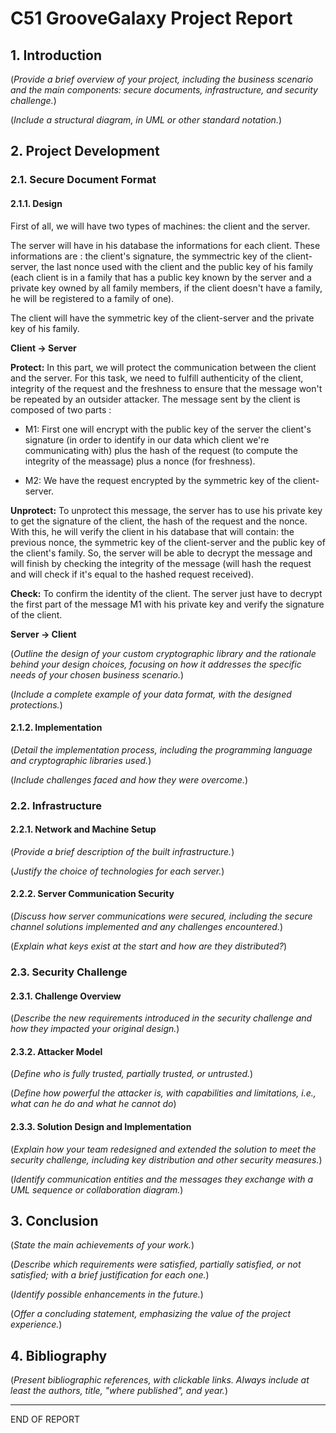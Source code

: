 # C51 GrooveGalaxy Project Report

## 1. Introduction

(_Provide a brief overview of your project, including the business scenario and the main components: secure documents, infrastructure, and security challenge._)

(_Include a structural diagram, in UML or other standard notation._)

## 2. Project Development

### 2.1. Secure Document Format

#### 2.1.1. Design

First of all, we will have two types of machines: the client and the server. 

The server will have in his database the informations for each client. These informations are : the client's signature, the symmectric key of the client-server, the last nonce used with the client and the public key of his family (each client is in a family that has a public key known by the server and a private key owned by all family members, if the client doesn't have a family, he will be registered to a family of one).

The client will have the symmetric key of the client-server and the private key of his family.

**Client -> Server** 

**Protect:** In this part, we will protect the communication between the client and the server. For this task, we need to fulfill authenticity of the client, integrity of the request and the freshness to ensure that the message won't be repeated by an outsider attacker. The message sent by the client is composed of two parts :


* M1: First one will encrypt with the public key of the server the client's signature (in order to identify in our data which client we're communicating with) plus the hash of the request (to compute the integrity of the meassage) plus a nonce (for freshness).


* M2: We have the request encrypted by the symmetric key of the client-server.

**Unprotect:** To unprotect this message, the server has to use his private key to get the signature of the client, the hash of the request and the nonce. With this, he will verify the client in his database that will contain: the previous nonce, the symmetric key of the client-server and the public key of the client's family. So, the server will be able to decrypt the message and will finish by checking the integrity of the message (will hash the request and will check if it's equal to the hashed request received).

**Check:** To confirm the identity of the client. The server just have to decrypt the first part of the message M1 with his private key and verify the signature of the client.


**Server -> Client** 

(_Outline the design of your custom cryptographic library and the rationale behind your design choices, focusing on how it addresses the specific needs of your chosen business scenario._)

(_Include a complete example of your data format, with the designed protections._)

#### 2.1.2. Implementation

(_Detail the implementation process, including the programming language and cryptographic libraries used._)

(_Include challenges faced and how they were overcome._)

### 2.2. Infrastructure

#### 2.2.1. Network and Machine Setup

(_Provide a brief description of the built infrastructure._)

(_Justify the choice of technologies for each server._)

#### 2.2.2. Server Communication Security

(_Discuss how server communications were secured, including the secure channel solutions implemented and any challenges encountered._)

(_Explain what keys exist at the start and how are they distributed?_)

### 2.3. Security Challenge

#### 2.3.1. Challenge Overview

(_Describe the new requirements introduced in the security challenge and how they impacted your original design._)

#### 2.3.2. Attacker Model

(_Define who is fully trusted, partially trusted, or untrusted._)

(_Define how powerful the attacker is, with capabilities and limitations, i.e., what can he do and what he cannot do_)

#### 2.3.3. Solution Design and Implementation

(_Explain how your team redesigned and extended the solution to meet the security challenge, including key distribution and other security measures._)

(_Identify communication entities and the messages they exchange with a UML sequence or collaboration diagram._)  

## 3. Conclusion

(_State the main achievements of your work._)

(_Describe which requirements were satisfied, partially satisfied, or not satisfied; with a brief justification for each one._)

(_Identify possible enhancements in the future._)

(_Offer a concluding statement, emphasizing the value of the project experience._)

## 4. Bibliography

(_Present bibliographic references, with clickable links. Always include at least the authors, title, "where published", and year._)

----
END OF REPORT
